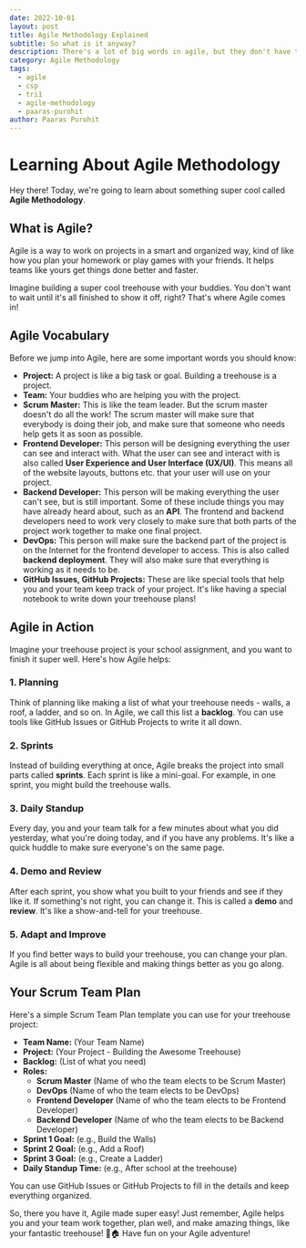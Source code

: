```yaml
---
date: 2022-10-01
layout: post
title: Agile Methodology Explained
subtitle: So what is it anyway?
description: There's a lot of big words in agile, but they don't have to be so complicated!
category: Agile Methodology
tags:
  - agile
  - csp
  - tri1
  - agile-methodology
  - paaras-purohit
author: Paaras Purohit
---
```


# Learning About Agile Methodology

Hey there! Today, we're going to learn about something super cool called **Agile Methodology**.

## What is Agile?

Agile is a way to work on projects in a smart and organized way, kind of like how you plan your homework or play games with your friends. It helps teams like yours get things done better and faster.

Imagine building a super cool treehouse with your buddies. You don't want to wait until it's all finished to show it off, right? That's where Agile comes in!

## Agile Vocabulary

Before we jump into Agile, here are some important words you should know:

- **Project:** A project is like a big task or goal. Building a treehouse is a project.
- **Team:** Your buddies who are helping you with the project.
- **Scrum Master:** This is like the team leader. But the scrum master doesn't do all the work! The scrum master will make sure that everybody is doing their job, and make sure that someone who needs help gets it as soon as possible.
- **Frontend Developer:** This person will be designing everything the user can see and interact with. What the user can see and interact with is also called **User Experience and User Interface (UX/UI)**. This means all of the website layouts, buttons etc. that your user will use on your project.
- **Backend Developer:** This person will be making everything the user can't see, but is still important. Some of these include things you may have already heard about, such as an **API**. The frontend and backend developers need to work very closely to make sure that both parts of the project work together to make one final project.
- **DevOps:** This person will make sure the backend part of the project is on the Internet for the frontend developer to access. This is also called **backend deployment**. They will also make sure that everything is working as it needs to be.
- **GitHub Issues, GitHub Projects:** These are like special tools that help you and your team keep track of your project. It's like having a special notebook to write down your treehouse plans!

## Agile in Action

Imagine your treehouse project is your school assignment, and you want to finish it super well. Here's how Agile helps:

### 1. **Planning**

Think of planning like making a list of what your treehouse needs - walls, a roof, a ladder, and so on. In Agile, we call this list a **backlog**. You can use tools like GitHub Issues or GitHub Projects to write it all down.

### 2. **Sprints**

Instead of building everything at once, Agile breaks the project into small parts called **sprints**. Each sprint is like a mini-goal. For example, in one sprint, you might build the treehouse walls.

### 3. **Daily Standup**

Every day, you and your team talk for a few minutes about what you did yesterday, what you're doing today, and if you have any problems. It's like a quick huddle to make sure everyone's on the same page.

### 4. **Demo and Review**

After each sprint, you show what you built to your friends and see if they like it. If something's not right, you can change it. This is called a **demo** and **review**. It's like a show-and-tell for your treehouse.

### 5. **Adapt and Improve**

If you find better ways to build your treehouse, you can change your plan. Agile is all about being flexible and making things better as you go along.

## Your Scrum Team Plan

Here's a simple Scrum Team Plan template you can use for your treehouse project:

- **Team Name:** (Your Team Name)
- **Project:** (Your Project - Building the Awesome Treehouse)
- **Backlog:** (List of what you need)
- **Roles:**
    - **Scrum Master** (Name of who the team elects to be Scrum Master)
    - **DevOps** (Name of who the team elects to be DevOps)
    - **Frontend Developer** (Name of who the team elects to be Frontend Developer)
    - **Backend Developer** (Name of who the team elects to be Backend Developer)
- **Sprint 1 Goal:** (e.g., Build the Walls)
- **Sprint 2 Goal:** (e.g., Add a Roof)
- **Sprint 3 Goal:** (e.g., Create a Ladder)
- **Daily Standup Time:** (e.g., After school at the treehouse)

You can use GitHub Issues or GitHub Projects to fill in the details and keep everything organized.

So, there you have it, Agile made super easy! Just remember, Agile helps you and your team work together, plan well, and make amazing things, like your fantastic treehouse! 🌳🏠 Have fun on your Agile adventure!